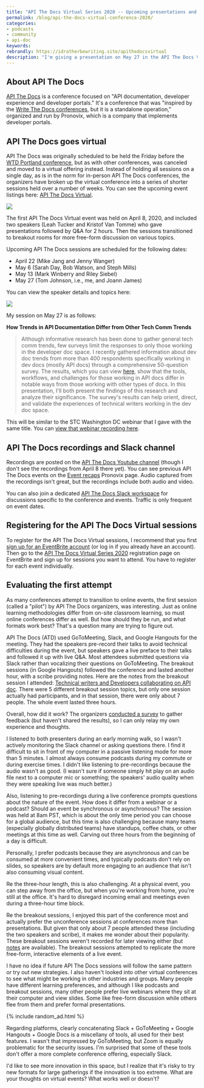 ```yaml
---
title: "API The Docs Virtual Series 2020 -- Upcoming presentations and thoughts on the virtual format"
permalink: /blog/api-the-docs-virtual-conference-2020/
categories:
- podcasts
- community
- api-doc
keywords:
rebrandly: https://idratherbewriting.site/apithedocsvirtual
description: "I'm giving a presentation on May 27 in the API The Docs Virtual series titled <a href='https://apithedocs.org/virtual/tom-johnson'>How Trends in API Documentation Differ from Other Tech Comm Trends</a>. You can <a href='https://www.eventbrite.com/e/api-the-docs-virtual-series-tickets-100381696356?utm_medium=referral&utm_source=eventpage'>register for free on EventBrite</a>. API The Docs is typically a one-day conference event but has gone virtual and is experimenting with different formats in interesting ways."
---
```


## About API The Docs

[API The Docs](https://apithedocs.org/) is a conference focused on "API documentation, developer experience and developer portals." It's a conference that was "inspired by the [Write The Docs conferences](http://www.writethedocs.org/), but it is a standalone operation," organized and run by Pronovix, which is a company that implements developer portals.


## API The Docs goes virtual

API The Docs was originally scheduled to be held the Friday before the [WTD Portland conference](https://www.writethedocs.org/conf/portland/2020), but as with other conferences, was canceled and moved to a virtual offering instead. Instead of holding all sessions on a single day, as is in the norm for in-person API The Docs conferences, the organizers have broken up the virtual conference into a series of shorter sessions held over a number of weeks. You can see the upcoming event listings here: [API The Docs Virtual](https://apithedocs.org/virtual).

<a href="https://apithedocs.org/virtual"><img src="https://idratherbewritingmedia.com/images/apithedocsbanner.png"/></a>

The first API The Docs Virtual event was held on April 8, 2020, and included two speakers (Leah Tucker and Kristof Van Tomme) who gave presentations followed by Q&A for 2 hours. Then the sessions transitioned to breakout rooms for more free-form discussion on various topics.

Upcoming API The Docs sessions are scheduled for the following dates:

* April 22 (Mike Jang and Jenny Wanger)
* May 6 (Sarah Day, Bob Watson, and Steph Mills)
* May 13 (Mark Winberry and Riley Siebel)
* May 27 (Tom Johnson, i.e., me, and Joann James)

You can view the speaker details and topics here:

<a href="https://apithedocs.org/virtual#block-views-block-speakers-block-1"><img src="https://idratherbewritingmedia.com/images/apithedocsupcomingspeakers.png" /></a>

My session on May 27 is as follows:

>
**How Trends in API Documentation Differ from Other Tech Comm Trends**
>
> Although informative research has been done to gather general tech comm trends, few surveys limit the responses to only those working in the developer doc space. I recently gathered information about dev doc trends from more than 400 respondents specifically working in dev docs (mostly API docs) through a comprehensive 50-question survey. The results, which you can view <a href="https://www.questionpro.com/t/PGhS9ZgCFE">here</a>, show that the tools, workflows, and challenges for those working in API docs differ in notable ways from those working with other types of docs. In this presentation, I'll both present the findings of this research and analyze their significance. The survey's results can help orient, direct, and validate the experiences of technical writers working in the dev doc space.

This will be similar to the STC Washington DC webinar that I gave with the same title. You can [view that webinar recording here](/blog/upcoming-webinar-trends-api-docs-differ-from-other-trends/).

## API The Docs recordings and Slack channel

Recordings are posted on the [API The Docs Youtube channel](https://www.youtube.com/channel/UCEBh-gof8_hcjXvZf2HaN_g) (though I don't see the recordings from April 8 there yet). You can see previous API The Docs events on the [Event recaps](https://pronovix.com/event-recaps) Pronovix page. Audio captured from the recordings isn't great, but the recordings include both audio and video.

You can also join a dedicated [API The Docs Slack workspace](https://app.slack.com/client/TQ9LHUJJJ/CPZGT4FEV/user_profile/U011JES3BCL) for discussions specific to the conference and events. Traffic is only frequent on event dates.

## Registering for the API The Docs Virtual sessions

To register for the API The Docs Virtual sessions, I recommend that you first [sign up for an EventBrite account](https://www.eventbrite.com/signin/?referrer=%2F) (or log in if you already have an account). Then go to the [API The Docs Virtual Series 2020](https://www.eventbrite.com/e/api-the-docs-virtual-series-tickets-100381696356?utm_medium=referral&utm_source=eventpage&internal_ref=login) registration page on EventBrite and sign up for sessions you want to attend. You have to register for each event individually.

## Evaluating the first attempt

As many conferences attempt to transition to online events, the first session (called a "pilot") by API The Docs organizers, was interesting. Just as online learning methodologies differ from on-site classroom learning, so must online conferences differ as well. But how should they be run, and what formats work best? That's a question many are trying to figure out.

API The Docs (ATD) used GoToMeeting, Slack, and Google Hangouts for the meeting. They had the speakers pre-record their talks to avoid technical difficulties during the event, but speakers gave a live preface to their talks and followed it up with live Q&A. Most attendees submitted questions via Slack rather than vocalizing their questions on GoToMeeting. The breakout sessions (in Google Hangouts) followed the conference and lasted another hour, with a scribe providing notes. Here are the notes from the breakout session I attended: [Technical writers and Developers collaborating on API doc](https://docs.google.com/document/d/1ad1Y7dpyjEQ_Ek8TOOSkZ3MFpietcs7rO75u4UXKTM8/edit#heading=h.v2msal16pe7d). There were 5 different breakout session topics, but only one session actually had participants, and in that session, there were only about 7 people. The whole event lasted three hours.

Overall, how did it work? The organizers [conducted a survey](https://docs.google.com/forms/d/e/1FAIpQLScuessZ6UrqVzr2K9mWHlhkVA8GktdIA5m9KE2T310TKLEelw/viewform) to gather feedback (but haven't shared the results), so I can only relay my own experience and thoughts.

I listened to both presenters during an early morning walk, so I wasn't actively monitoring the Slack channel or asking questions there. I find it difficult to sit in front of my computer in a passive listening mode for more than 5 minutes. I almost always consume podcasts during my commute or during exercise times. I didn't like listening to pre-recordings because the audio wasn't as good. (I wasn't sure if someone simply hit play on an audio file next to a computer mic or something; the speakers' audio quality when they were speaking live was much better.)

Also, listening to pre-recordings during a live conference prompts questions about the nature of the event. How does it differ from a webinar or a podcast? Should an event be synchronous or asynchronous? The session was held at 8am PST, which is about the only time period you can choose for a global audience, but this time is also challenging because many teams (especially globally distributed teams) have standups, coffee chats, or other meetings at this time as well. Carving out three hours from the beginning of a day is difficult.

Personally, I prefer podcasts because they are asynchronous and can be consumed at more convenient times, and typically podcasts don't rely on slides, so speakers are by default more engaging to an audience that isn't also consuming visual content.

Re the three-hour length, this is also challenging. At a physical event, you can step away from the office, but when you're working from home, you're still at the office. It's hard to disregard incoming email and meetings even during a three-hour time block.

Re the breakout sessions, I enjoyed this part of the conference most and actually prefer the unconference sessions at conferences more than presentations. But given that only about 7 people attended these (including the two speakers and scribe), it makes me wonder about their popularity. These breakout sessions weren't recorded for later viewing either (but [notes](https://docs.google.com/forms/d/e/1FAIpQLScuessZ6UrqVzr2K9mWHlhkVA8GktdIA5m9KE2T310TKLEelw/viewform) are available). The breakout sessions attempted to replicate the more free-form, interactive elements of a live event.

I have no idea if future API The Docs sessions will follow the same pattern or try out new strategies. I also haven't looked into other virtual conferences to see what might be working in other industries and groups. Many people have different learning preferences, and although I like podcasts and breakout sessions, many other people prefer live webinars where they sit at their computer and view slides. Some like free-form discussion while others flee from them and prefer formal presentations.

{% include random_ad.html %}

Regarding platforms, clearly concatenating Slack + GoToMeeting + Google Hangouts + Google Docs is a miscellany of tools, all used for their best features. I wasn't that impressed by GoToMeeting, but Zoom is equally problematic for the security issues. I'm surprised that some of these tools don't offer a more complete conference offering, especially Slack.

I'd like to see more innovation in this space, but I realize that it's risky to try new formats for large gatherings if the innovation is too extreme. What are your thoughts on virtual events? What works well or doesn't?
